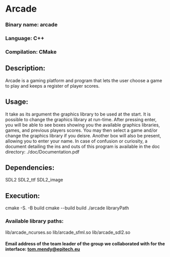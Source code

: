 # Arcade

### Binary name: arcade
### Language: C++
### Compilation: CMake

## Description:
Arcade is a gaming platform and program that lets the user choose a game to play and keeps a register of player scores.

## Usage:
It take as its argument the graphics library to be used at the start. It is possible to change the graphics library at run-time.
After pressing enter, you will be able to see boxes showing you the available graphics libraries, games, and previous players scores.
You may then select a game and/or change the graphics library if you deisre. Another box will also be present, allowing you to enter your name.
In case of confusion or curiosity, a document detailing the ins and outs of this program is available in the doc directory: ./doc/Documentation.pdf

## Dependencies:
SDL2
SDL2_ttf
SDL2_image

## Execution:
cmake -S. -B build
cmake --build build
./arcade libraryPath

### Available library paths:
lib/arcade_ncurses.so
lib/arcade_sfml.so
lib/arcade_sdl2.so

#### Email address of the team leader of the group we collaborated with for the interface: tom.mendy@epitech.eu
